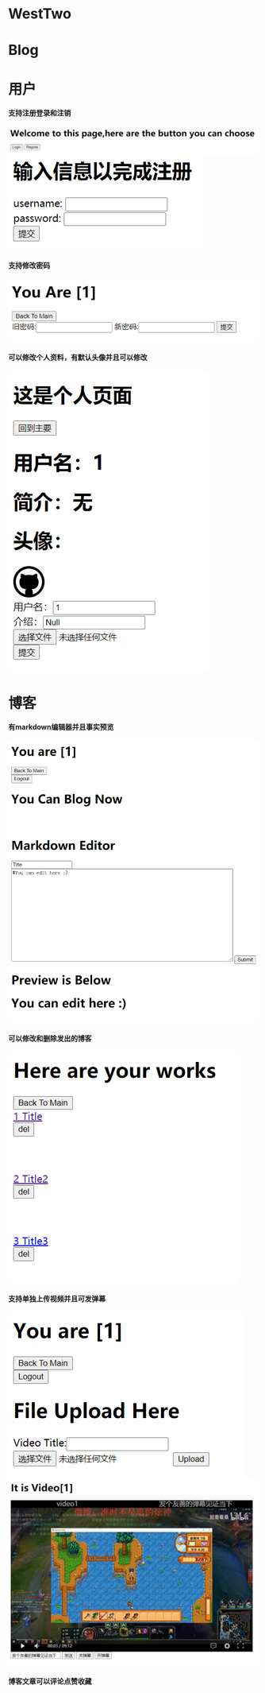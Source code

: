 # WestTwo
# Blog
# 用户
#### 支持注册登录和注销
![](https://github.com/oFeasl/WestTwo/blob/main/Preview/Login_Registe.png)
![](https://github.com/oFeasl/WestTwo/blob/main/Preview/registe.png)


#### 支持修改密码
![](https://github.com/oFeasl/WestTwo/blob/main/Preview/Change_Password.png)


#### 可以修改个人资料，有默认头像并且可以修改
![](https://github.com/oFeasl/WestTwo/blob/main/Preview/Person.png)


# 博客
#### 有markdown编辑器并且事实预览
![](https://github.com/oFeasl/WestTwo/blob/main/Preview/Md_Editor.png)


#### 可以修改和删除发出的博客
![](https://github.com/oFeasl/WestTwo/blob/main/Preview/Edit_delete.png)


#### 支持单独上传视频并且可发弹幕
![](https://github.com/oFeasl/WestTwo/blob/main/Preview/Upload_Video.png)
![](https://github.com/oFeasl/WestTwo/blob/main/Preview/Video.png)


#### 博客文章可以评论点赞收藏
